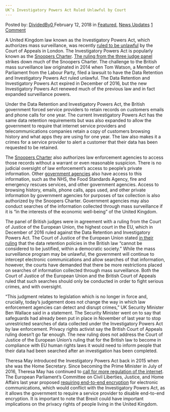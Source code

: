 ```yaml
---
UK’s Investigatory Powers Act Ruled Unlawful by Court
---
```

<article class="post-listing post-24784 post type-post status-publish format-standard has-post-thumbnail hentry category-deepdot-news category-news-updates tag-act tag-court tag-investigatory tag-powers tag-ruled tag-uks tag-unlawful">
<div class="post-inner">
<span>Posted by: <a href="https://www.deepdotweb.com/author/dividedby0/" title="">DividedBy0 </a></span>
<span>February 12, 2018</span>
<span>in <a href="https://www.deepdotweb.com/category/deepdot-news/" rel="category tag">Featured</a>, <a href="https://www.deepdotweb.com/category/news-updates/" rel="category tag">News Updates</a></span>
<span><a href="https://www.deepdotweb.com/2018/02/12/uks-investigatory-powers-act-ruled-unlawful-court/#comments">1 Comment</a></span>
</p>
<div class="clear"></div>
<div class="entry">
<p>A United Kingdom law known as the Investigatory Powers Act, which authorizes mass surveillance, was recently <a href="https://theintercept.com/2018/01/30/u-k-court-finds-governments-surveillance-law-unlawful/">ruled to be unlawful</a> by the Court of Appeals in London. The Investigatory Powers Act is popularly known as the <a href="https://www.deepdotweb.com/2015/05/14/snoopers-charter-the-most-spied-on-country-in-the-world-is-about-to-get-worse/">Snoopers Charter</a>. <a href="https://assets.documentcloud.org/documents/4362101/Watson-v-SSHD.txt">The ruling from the three judge panel</a> strikes down much of the Snoopers Charter. The challenge to the British mass surveillance law originated in 2014 when Tom Watson, a Member of Parliament from the Labour Party, filed a lawsuit to have the Data Retention and Investigatory Powers Act ruled unlawful. The Data Retention and Investigatory Powers Act expired in December of 2016, but the new Investigatory Powers Act renewed much of the previous law and in fact expanded surveillance powers.</p>
<p>Under the Data Retention and Investigatory Powers Act, the British government forced service providers to retain records on customers emails and phone calls for one year. The current Investigatory Powers Act has the same data retention requirements but was also expanded to allow the government to require that internet service providers and telecommunications companies retain a copy of customers browsing history and what apps they are using for one year. The law also makes it a crimes for a service provider to alert a customer that their data has been requested to be retained.</p>
<p>The <a href="https://www.deepdotweb.com/2017/05/21/leaked-uk-privacy-law-requires-isp-spying-hacking/">Snoopers Charter</a> also authorizes law enforcement agencies to access those records without a warrant or even reasonable suspicion. There is no judicial oversight of law enforcement’s access to people’s private information. Other <a href="https://en.wikipedia.org/wiki/Investigatory_Powers_Act_2016">government agencies</a> also have access to this information, such as the NHS, the Food Standards Agency, fire and emergency rescues services, and other government agencies. Access to browsing history, emails, phone calls, apps used, and other private information by government agencies for purposes of tax collection is also authorized by the Snoopers Charter. Government agencies may also conduct searches of the information collected through mass surveillance if it is “in the interests of the economic well-being” of the United Kingdom.</p>
<p>The panel of British judges were in agreement with a ruling from the Court of Justice of the European Union, the highest court in the EU, which in December of 2016 ruled against the Data Retention and Investigatory Powers Act. The Court of Justice of the European Union stated <a href="https://theintercept.com/2016/12/21/in-major-privacy-victory-top-eu-court-rules-against-mass-surveillance/">in their ruling</a> that the data retention policies in the British law “cannot be considered to be justified, within a democratic society.” While the mass surveillance program may be unlawful, the government will continue to intercept electronic communications and allow searches of that information, however, the courts have demanded that there be more restrictions placed on searches of information collected through mass surveillance. Both the Court of Justice of the European Union and the British Court of Appeals ruled that such searches should only be conducted in order to fight serious crimes, and with oversight.</p>
<p>“This judgment relates to legislation which is no longer in force and, crucially, today&#8217;s judgement does not change the way in which law enforcement agencies can detect and disrupt crimes,” UK Security Minister Ben Wallace said in a statement. The Security Minister went on to say that safeguards had already been put in place in November of last year to stop unrestricted searches of data collected under the Investigatory Powers Act by law enforcement. Privacy rights activist say the British Court of Appeals ruling doesn’t go far enough. The new ruling does not address the Court of Justice of the European Union’s ruling that for the British law to become in compliance with EU human rights laws it would need to inform people that their data had been searched after an investigation has been completed.</p>
<p>Theresa May introduced the Investigatory Powers Act back in 2015 when she was the Home Secretary. Since becoming the Prime Minister in July of 2016, Theresa May has continued to <a href="https://www.deepdotweb.com/2017/06/06/uk-conservatives-pledge-control-internet-new-regulations/">call for more regulation of the internet</a>. The European Parliament’s Committee on Civil Liberties, Justice, and Home Affairs last year proposed <a href="https://www.deepdotweb.com/2017/07/06/eu-parliament-committee-proposes-requiring-end-to-end/">requiring end-to-end encryption</a> for electronic communications, which would conflict with the Investigatory Powers Act, as it allows the government to require a service provider to disable end-to-end encryption. It is important to note that Brexit could have important implications on the privacy rights of people living in the United Kingdom.</p>
</div>
<span style="display:none"><a href="https://www.deepdotweb.com/tag/act/" rel="tag">act</a> <a href="https://www.deepdotweb.com/tag/court/" rel="tag">court</a> <a href="https://www.deepdotweb.com/tag/investigatory/" rel="tag">investigatory</a> <a href="https://www.deepdotweb.com/tag/powers/" rel="tag">powers</a> <a href="https://www.deepdotweb.com/tag/ruled/" rel="tag">ruled</a> <a href="https://www.deepdotweb.com/tag/uks/" rel="tag">uks</a> <a href="https://www.deepdotweb.com/tag/unlawful/" rel="tag">unlawful</a></span> <span style="display:none" class="updated">2018-02-12</span>
<div style="display:none" class="vcard author" itemprop="author" itemscope itemtype="http://schema.org/Person"><strong class="fn" itemprop="name"><a href="https://www.deepdotweb.com/author/dividedby0/" title="Posts by DividedBy0" rel="author">DividedBy0</a></strong></div>
</div>
</article>

